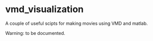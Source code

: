 # vmd_visualization

A couple of useful scipts for making movies using VMD and matlab.

Warning: to be documented.
